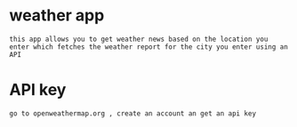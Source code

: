 # weather app
    this app allows you to get weather news based on the location you enter which fetches the weather report for the city you enter using an API
# API key
    go to openweathermap.org , create an account an get an api key
